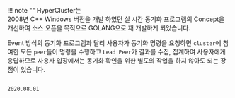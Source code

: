 
!!! note ""
    HyperCluster는   
    2008년 C++ Windows 버전을 개발 하였던 실 시간 동기화 프로그램의 Concept을 
    개선하여 소스 오픈을 목적으로 GOLANG으로 재 개발하게 되었습니다.
    
Event 방식의 동기화 프로그램과 달리 사용자가 동기화 명령을 요청하면
`cluster`에 참여한 모든 `peer`들이 명령을 수행하고 `Lead Peer`가 결과를 수집,
집계하여 사용자에게 응답하므로 사용자 입장에서는 동기화 확인을 위한 별도의
작업을 하지 않아도 되는 장점이 있습니다.



                                                                                    2020.08.01

